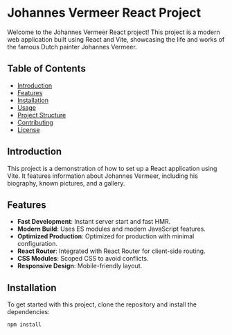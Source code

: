 # Johannes Vermeer React Project

Welcome to the Johannes Vermeer React project! This project is a modern web application built using React and Vite, showcasing the life and works of the famous Dutch painter Johannes Vermeer.

## Table of Contents

- [Introduction](#introduction)
- [Features](#features)
- [Installation](#installation)
- [Usage](#usage)
- [Project Structure](#project-structure)
- [Contributing](#contributing)
- [License](#license)

## Introduction

This project is a demonstration of how to set up a React application using Vite. It features information about Johannes Vermeer, including his biography, known pictures, and a gallery.

## Features

- **Fast Development**: Instant server start and fast HMR.
- **Modern Build**: Uses ES modules and modern JavaScript features.
- **Optimized Production**: Optimized for production with minimal configuration.
- **React Router**: Integrated with React Router for client-side routing.
- **CSS Modules**: Scoped CSS to avoid conflicts.
- **Responsive Design**: Mobile-friendly layout.

## Installation

To get started with this project, clone the repository and install the dependencies:

```bash
npm install